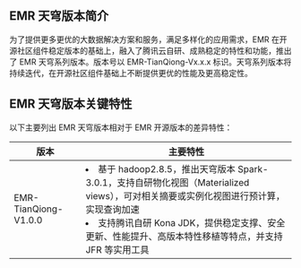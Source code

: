 ## EMR 天穹版本简介

为了提供更多更优的大数据解决方案和服务，满足多样化的应用需求，EMR 在开源社区组件稳定版本的基础上，融入了腾讯云自研、成熟稳定的特性和功能，推出了 EMR 天穹系列版本。版本号以 EMR-TianQiong-Vx.x.x 标识。天穹系列版本将持续迭代，在开源社区组件基础上不断提供更优的性能及更高稳定性。

## EMR 天穹版本关键特性

以下主要列出 EMR 天穹版本相对于 EMR 开源版本的差异特性：

| 版本                 | 主要特性                                                     |
| -------------------- | ------------------------------------------------------------ |
| EMR-TianQiong-V1.0.0 | <li>基于 hadoop2.8.5，推出天穹版本 Spark-3.0.1，支持自研物化视图（Materialized views），可对相关摘要或实例化视图进行预计算，实现查询加速<li>支持腾讯自研 Kona JDK，提供稳定支撑、安全更新、性能提升、高版本特性移植等特点，并支持 JFR 等实用工具 |
